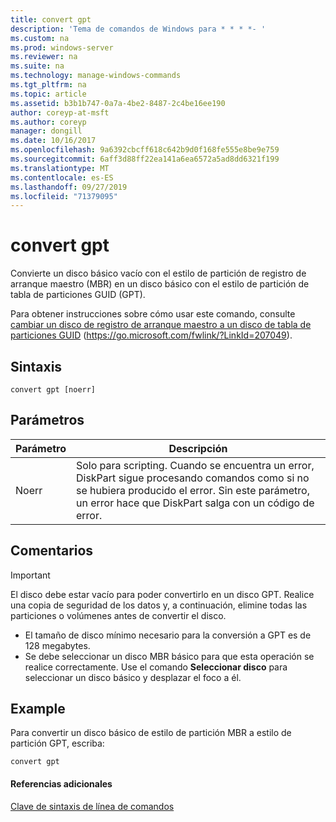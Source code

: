 ```yaml
---
title: convert gpt
description: 'Tema de comandos de Windows para * * * *- '
ms.custom: na
ms.prod: windows-server
ms.reviewer: na
ms.suite: na
ms.technology: manage-windows-commands
ms.tgt_pltfrm: na
ms.topic: article
ms.assetid: b3b1b747-0a7a-4be2-8487-2c4be16ee190
author: coreyp-at-msft
ms.author: coreyp
manager: dongill
ms.date: 10/16/2017
ms.openlocfilehash: 9a6392cbcff618c642b9d0f168fe555e8be9e759
ms.sourcegitcommit: 6aff3d88ff22ea141a6ea6572a5ad8dd6321f199
ms.translationtype: MT
ms.contentlocale: es-ES
ms.lasthandoff: 09/27/2019
ms.locfileid: "71379095"
---
```

# <a name="convert-gpt"></a>convert gpt



Convierte un disco básico vacío con el estilo de partición de registro de arranque maestro (MBR) en un disco básico con el estilo de partición de tabla de particiones GUID (GPT).

Para obtener instrucciones sobre cómo usar este comando, consulte [cambiar un disco de registro de arranque maestro a un disco de tabla de particiones GUID](https://go.microsoft.com/fwlink/?LinkId=207049) (https://go.microsoft.com/fwlink/?LinkId=207049).

## <a name="syntax"></a>Sintaxis

```
convert gpt [noerr]
```

## <a name="parameters"></a>Parámetros

|Parámetro|Descripción|
|---------|-----------|
|Noerr|Solo para scripting. Cuando se encuentra un error, DiskPart sigue procesando comandos como si no se hubiera producido el error. Sin este parámetro, un error hace que DiskPart salga con un código de error.|

## <a name="remarks"></a>Comentarios

> [!IMPORTANT]
> El disco debe estar vacío para poder convertirlo en un disco GPT. Realice una copia de seguridad de los datos y, a continuación, elimine todas las particiones o volúmenes antes de convertir el disco.
> -   El tamaño de disco mínimo necesario para la conversión a GPT es de 128 megabytes.
> -   Se debe seleccionar un disco MBR básico para que esta operación se realice correctamente. Use el comando **Seleccionar disco** para seleccionar un disco básico y desplazar el foco a él.

## <a name="BKMK_examples"></a>Example

Para convertir un disco básico de estilo de partición MBR a estilo de partición GPT, escriba:
```
convert gpt
```

#### <a name="additional-references"></a>Referencias adicionales

[Clave de sintaxis de línea de comandos](command-line-syntax-key.md)

